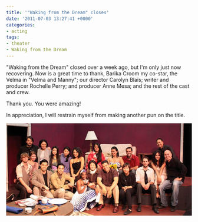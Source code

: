 ```yaml
---
title: '"Waking from the Dream" closes'
date: '2011-07-03 13:27:41 +0000'
categories:
- acting
tags:
- theater
- Waking from the Dream
---
```


"Waking from the Dream" closed over a week ago, but I'm only just now
recovering. Now is a great time to thank, Barika Croom my co-star, the Velma in
"Velma and Manny"; our director Carolyn Blais; writer and producer Rochelle
Perry; and producer Anne Mesa; and the rest of the cast and crew.

Thank you. You were amazing!

In appreciation, I will restrain myself from making another pun on the title.

![Waking from a Dream cast and crew](images/waking-from-the-dream-cast-and-crew.jpg)
